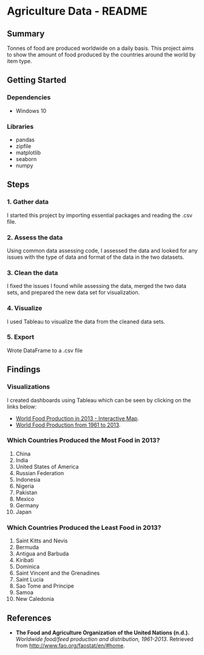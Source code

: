# Agriculture Data - README

## Summary
Tonnes of food are produced worldwide on a daily basis. This project aims to show the amount of food produced by the countries around the world by item type.

## Getting Started
### Dependencies
- Windows 10
### Libraries
- pandas
- zipfile
- matplotlib
- seaborn
- numpy

## Steps
### 1. Gather data
I started this project by importing essential packages and reading the .csv file. 
### 2. Assess the data 
Using common data assessing code, I assessed the data and looked for any issues with the type of data and format of the data in the two datasets. 
### 3. Clean the data
I fixed the issues I found while assessing the data, merged the two data sets, and prepared the new data set for visualization.
### 4. Visualize
I used Tableau to visualize the data from the cleaned data sets.
### 5. Export
Wrote DataFrame to a .csv file

## Findings

### Visualizations
I created dashboards using Tableau which can be seen by clicking on the links below:
- [World Food Production in 2013 - Interactive Map](
https://public.tableau.com/views/Agriculture_15654142640320/Dashboard2?:embed=y&:display_count=yes&publish=yes&:origin=viz_share_link).
- [World Food Production from 1961 to 2013](https://public.tableau.com/profile/nanakoohashi#!/vizhome/WorldFoodProduction_15655611775650/Dashboard3).

### Which Countries Produced the Most Food in 2013?
1. China
2. India
3. United States of America
4. Russian Federation
5. Indonesia
6. Nigeria
7. Pakistan
8. Mexico
9. Germany
10. Japan

### Which Countries Produced the Least Food in 2013?
1. Saint Kitts and Nevis
2. Bermuda
3. Antigua and Barbuda
4. Kiribati
5. Dominica
6. Saint Vincent and the Grenadines
7. Saint Lucia
8. Sao Tome and Principe
9. Samoa
10. New Caledonia

## References
- **The Food and Agriculture Organization of the United Nations (n.d.).** *Worldwide food/feed production and distribution, 1961-2013*. Retrieved from http://www.fao.org/faostat/en/#home.

